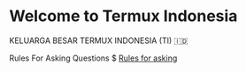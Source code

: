 # Welcome to Termux Indonesia
KELUARGA BESAR TERMUX INDONESIA (TI) 🇮🇩

Rules For Asking Questions
$ [Rules for asking](s.id/rules-for-asking)
